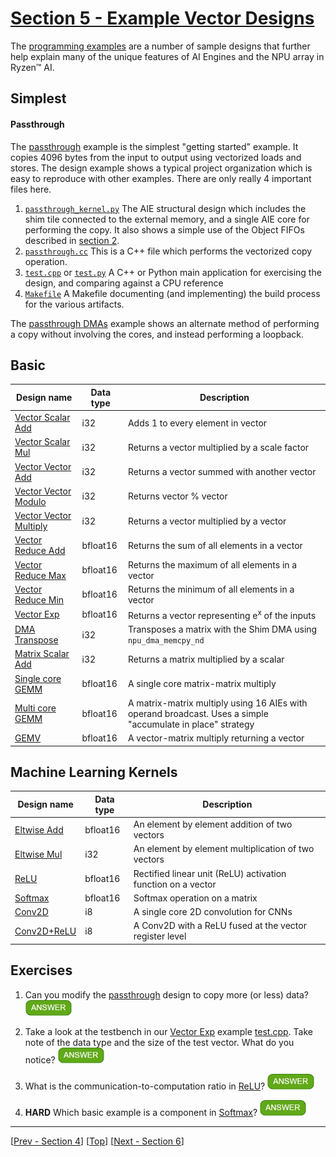 <!---//===- README.md --------------------------*- Markdown -*-===//
//
// This file is licensed under the Apache License v2.0 with LLVM Exceptions.
// See https://llvm.org/LICENSE.txt for license information.
// SPDX-License-Identifier: Apache-2.0 WITH LLVM-exception
//
// Copyright (C) 2022, Advanced Micro Devices, Inc.
// 
//===----------------------------------------------------------------------===//-->

# <ins>Section 5 - Example Vector Designs</ins>

The [programming examples](../../programming_examples) are a number of sample designs that further help explain many of the unique features of AI Engines and the NPU array in Ryzen™ AI.

## Simplest

#### Passthrough

The [passthrough](../../programming_examples/basic/passthrough_kernel/) example is the simplest "getting started" example.  It copies 4096 bytes from the input to output using vectorized loads and stores.  The design example shows a typical project organization which is easy to reproduce with other examples.  There are only really 4 important files here.
1. [`passthrough_kernel.py`](../../programming_examples/basic/passthrough_kernel/aie2.py) The AIE structural design which includes the shim tile connected to the external memory, and a single AIE core for performing the copy.  It also shows a simple use of the Object FIFOs described in [section 2](../section-2).
1. [`passthrough.cc`](../../aie_kernels/generic/passThrough.cc)  This is a C++ file which performs the vectorized copy operation.
1. [`test.cpp`](../../programming_examples/basic/passthrough_kernel/test.cpp) or [`test.py`](../../programming_examples/basic/passthrough_kernel/test.py) A C++ or Python main application for exercising the design, and comparing against a CPU reference
1. [`Makefile`](../../programming_examples/basic/passthrough_kernel/Makefile) A Makefile documenting (and implementing) the build process for the various artifacts.

The [passthrough DMAs](../../programming_examples/basic/passthrough_dmas/) example shows an alternate method of performing a copy without involving the cores, and instead performing a loopback.

## Basic

| Design name | Data type | Description |
|-|-|-|
| [Vector Scalar Add](../../programming_examples/basic/vector_scalar_add/) | i32 | Adds 1 to every element in  vector |
| [Vector Scalar Mul](../../programming_examples/basic/vector_scalar_mul/) | i32 | Returns a vector multiplied by a scale factor |
| [Vector Vector Add](../../programming_examples/basic/vector_vector_add/) | i32 | Returns a vector summed with another vector |
| [Vector Vector Modulo](../../programming_examples/basic/vector_vector_modulo/) | i32 | Returns vector % vector |
| [Vector Vector Multiply](../../programming_examples/basic/vector_vector_mul/) | i32 | Returns a vector multiplied by a vector |
| [Vector Reduce Add](../../programming_examples/basic/vector_reduce_add/) | bfloat16 | Returns the sum of all elements in a vector |
| [Vector Reduce Max](../../programming_examples/basic/vector_reduce_max/) | bfloat16 | Returns the maximum of all elements in a vector |
| [Vector Reduce Min](../../programming_examples/basic/vector_reduce_min/) | bfloat16 | Returns the minimum of all elements in a vector |
| [Vector Exp](../../programming_examples/basic/vector_exp/) | bfloat16 | Returns a vector representing e<sup>x</sup> of the inputs |
| [DMA Transpose](../../programming_examples/basic/dma_transpose/) | i32 | Transposes a matrix with the Shim DMA using `npu_dma_memcpy_nd` |
| [Matrix Scalar Add](../../programming_examples/basic/matrix_scalar_add/) | i32 | Returns a matrix multiplied by a scalar |
| [Single core GEMM](../../programming_examples/basic/matrix_multiplication/single_core/) | bfloat16 | A single core matrix-matrix multiply |
| [Multi core GEMM](../../programming_examples/basic/matrix_multiplication/whole_array/) | bfloat16 | A matrix-matrix multiply using 16 AIEs with operand broadcast.  Uses a simple "accumulate in place" strategy |
| [GEMV](../../programming_examples/basic/matrix_multiplication/matrix_vector/) | bfloat16 | A vector-matrix multiply returning a vector |

## Machine Learning Kernels

| Design name | Data type | Description | 
|-|-|-|
| [Eltwise Add](../../programming_examples/ml/eltwise_add/) | bfloat16 | An element by element addition of two vectors | 
| [Eltwise Mul](../../programming_examples/ml/eltwise_mul/) | i32 | An element by element multiplication of two vectors | 
| [ReLU](../../programming_examples/ml/relu/) | bfloat16 | Rectified linear unit (ReLU) activation function on a vector| 
| [Softmax](../../programming_examples/ml/softmax/) | bfloat16 | Softmax operation on a matrix  | 
| [Conv2D](../../programming_examples/ml/conv2d/) | i8 | A single core 2D convolution for CNNs |
| [Conv2D+ReLU](../../programming_examples/ml/conv2d_fused_relu/) | i8 | A Conv2D with a ReLU fused at the vector register level |

## Exercises

1. Can you modify the [passthrough](../../programming_examples/basic/passthrough_kernel/) design to copy more (or less) data? <img src="../../mlir_tutorials/images/answer1.jpg" title="Check the Makefile...PASSTHROUGH_SIZE" height=25>

1. Take a look at the testbench in our [Vector Exp](../../programming_examples/basic/vector_exp/) example [test.cpp](../../programming_examples/basic/vector_exp/test.cpp). Take note of the data type and the size of the test vector. What do you notice? <img src="../../mlir_tutorials/images/answer1.jpg" title="We are testing 65536 values or 2^16, therefore testing all possible bfloat16 values through the approximation." height=25>

1. What is the communication-to-computation  ratio in [ReLU](../../programming_examples/ml/relu/)? <img src="../../mlir_tutorials/images/answer1.jpg" title="~6 as reported by the Trace. This is why it is a good candiate for kernel fusion with Conv2D or GEMMs for ML." height=25>

1. **HARD** Which basic example is a component in [Softmax](../../programming_examples/ml/softmax/)? <img src="../../mlir_tutorials/images/answer1.jpg" title="[Vector Exp](../../programming_examples/basic/vector_exp/)" height=25>

-----
[[Prev - Section 4](../section-4/)] [[Top](..)] [[Next - Section 6](../section-6/)]
